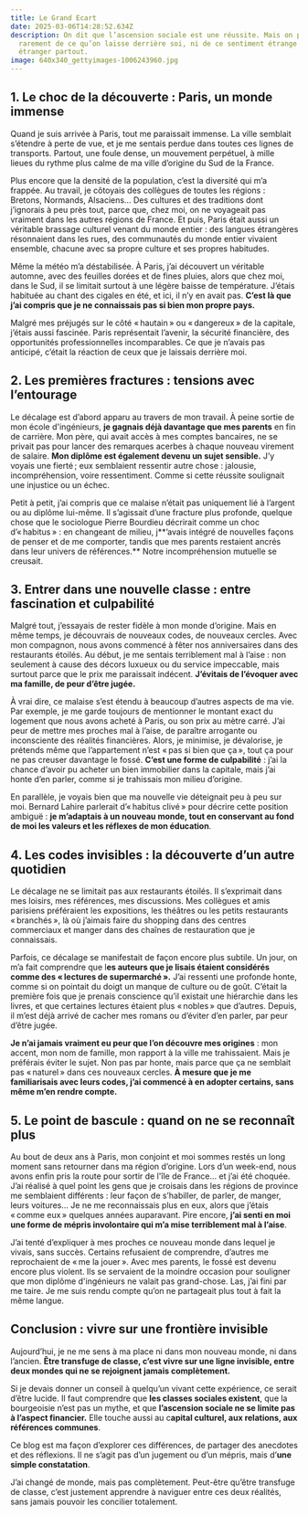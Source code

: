 ```yaml
---
title: Le Grand Ecart
date: 2025-03-06T14:28:52.634Z
description: On dit que l’ascension sociale est une réussite. Mais on parle
  rarement de ce qu’on laisse derrière soi, ni de ce sentiment étrange d’être
  étranger partout.
image: 640x340_gettyimages-1006243960.jpg
---
```

## 1. Le choc de la découverte : Paris, un monde immense

Quand je suis arrivée à Paris, tout me paraissait immense. La ville semblait s’étendre à perte de vue, et je me sentais perdue dans toutes ces lignes de transports. Partout, une foule dense, un mouvement perpétuel, à mille lieues du rythme plus calme de ma ville d’origine du Sud de la France.

Plus encore que la densité de la population, c’est la diversité qui m’a frappée. Au travail, je côtoyais des collègues de toutes les régions : Bretons, Normands, Alsaciens… Des cultures et des traditions dont j’ignorais à peu près tout, parce que, chez moi, on ne voyageait pas vraiment dans les autres régions de France. Et puis, Paris était aussi un véritable brassage culturel venant du monde entier : des langues étrangères résonnaient dans les rues, des communautés du monde entier vivaient ensemble, chacune avec sa propre culture et ses propres habitudes.

Même la météo m’a déstabilisée. À Paris, j’ai découvert un véritable automne, avec des feuilles dorées et de fines pluies, alors que chez moi, dans le Sud, il se limitait surtout à une légère baisse de température. J’étais habituée au chant des cigales en été, et ici, il n’y en avait pas. **C’est là que j’ai compris que je ne connaissais pas si bien mon propre pays.**

Malgré mes préjugés sur le côté « hautain » ou « dangereux » de la capitale, j’étais aussi fascinée. Paris représentait l’avenir, la sécurité financière, des opportunités professionnelles incomparables. Ce que je n’avais pas anticipé, c’était la réaction de ceux que je laissais derrière moi.



## 2. Les premières fractures : tensions avec l’entourage

Le décalage est d’abord apparu au travers de mon travail. À peine sortie de mon école d'ingénieurs, **je gagnais déjà davantage que mes parents** en fin de carrière. Mon père, qui avait accès à mes comptes bancaires, ne se privait pas pour lancer des remarques acerbes à chaque nouveau virement de salaire. **Mon diplôme est également devenu un sujet sensible.** J’y voyais une fierté ; eux semblaient ressentir autre chose : jalousie, incompréhension, voire ressentiment. Comme si cette réussite soulignait une injustice ou un échec.

Petit à petit, j’ai compris que ce malaise n’était pas uniquement lié à l’argent ou au diplôme lui-même. Il s’agissait d’une fracture plus profonde, quelque chose que le sociologue Pierre Bourdieu décrirait comme un choc d’« habitus » : en changeant de milieu, j**’avais intégré de nouvelles façons de penser et de me comporter, tandis que mes parents restaient ancrés dans leur univers de références.** Notre incompréhension mutuelle se creusait.



## 3. Entrer dans une nouvelle classe : entre fascination et culpabilité

Malgré tout, j’essayais de rester fidèle à mon monde d’origine. Mais en même temps, je découvrais de nouveaux codes, de nouveaux cercles. Avec mon compagnon, nous avons commencé à fêter nos anniversaires dans des restaurants étoilés. Au début, je me sentais terriblement mal à l’aise : non seulement à cause des décors luxueux ou du service impeccable, mais surtout parce que le prix me paraissait indécent. **J’évitais de l’évoquer avec ma famille, de peur d’être jugée.**

À vrai dire, ce malaise s’est étendu à beaucoup d’autres aspects de ma vie. Par exemple, je me garde toujours de mentionner le montant exact du logement que nous avons acheté à Paris, ou son prix au mètre carré. J’ai peur de mettre mes proches mal à l’aise, de paraître arrogante ou inconsciente des réalités financières. Alors, je minimise, je dévalorise, je prétends même que l’appartement n’est « pas si bien que ça », tout ça pour ne pas creuser davantage le fossé. **C’est une forme de culpabilité** : j’ai la chance d’avoir pu acheter un bien immobilier dans la capitale, mais j’ai honte d’en parler, comme si je trahissais mon milieu d’origine.

En parallèle, je voyais bien que ma nouvelle vie déteignait peu à peu sur moi. Bernard Lahire parlerait d’« habitus clivé » pour décrire cette position ambiguë : **je m’adaptais à un nouveau monde, tout en conservant au fond de moi les valeurs et les réflexes de mon éducation**.



## 4. Les codes invisibles : la découverte d’un autre quotidien

Le décalage ne se limitait pas aux restaurants étoilés. Il s’exprimait dans mes loisirs, mes références, mes discussions. Mes collègues et amis parisiens préféraient les expositions, les théâtres ou les petits restaurants « branchés », là où j’aimais faire du shopping dans des centres commerciaux et manger dans des chaînes de restauration que je connaissais.

Parfois, ce décalage se manifestait de façon encore plus subtile. Un jour, on m’a fait comprendre que l**es auteurs que je lisais étaient considérés comme des « lectures de supermarché ».** J’ai ressenti une profonde honte, comme si on pointait du doigt un manque de culture ou de goût. C’était la première fois que je prenais conscience qu’il existait une hiérarchie dans les livres, et que certaines lectures étaient plus « nobles » que d’autres. Depuis, il m’est déjà arrivé de cacher mes romans ou d’éviter d’en parler, par peur d’être jugée.

**Je n’ai jamais vraiment eu peur que l’on découvre mes origines** : mon accent, mon nom de famille, mon rapport à la ville me trahissaient. Mais je préférais éviter le sujet. Non pas par honte, mais parce que ça ne semblait pas « naturel » dans ces nouveaux cercles. **À mesure que je me familiarisais avec leurs codes, j’ai commencé à en adopter certains, sans même m’en rendre compte.**

## 5. Le point de bascule : quand on ne se reconnaît plus

Au bout de deux ans à Paris, mon conjoint et moi sommes restés un long moment sans retourner dans ma région d’origine. Lors d’un week-end, nous avons enfin pris la route pour sortir de l'île de France… et j’ai été choquée. J’ai réalisé à quel point les gens que je croisais dans les régions de province me semblaient différents : leur façon de s’habiller, de parler, de manger, leurs voitures… Je ne me reconnaissais plus en eux, alors que j’étais « comme eux » quelques années auparavant. Pire encore, **j’ai senti en moi une forme de mépris involontaire qui m’a mise terriblement mal à l’aise**.

J’ai tenté d’expliquer à mes proches ce nouveau monde dans lequel je vivais, sans succès. Certains refusaient de comprendre, d’autres me reprochaient de « me la jouer ». Avec mes parents, le fossé est devenu encore plus violent. Ils se servaient de la moindre occasion pour souligner que mon diplôme d'ingénieurs ne valait pas grand-chose. Las, j’ai fini par me taire. Je me suis rendu compte qu’on ne partageait plus tout à fait la même langue.



## Conclusion : vivre sur une frontière invisible

Aujourd’hui, je ne me sens à ma place ni dans mon nouveau monde, ni dans l’ancien. **Être transfuge de classe, c’est vivre sur une ligne invisible, entre deux mondes qui ne se rejoignent jamais complètement.**

Si je devais donner un conseil à quelqu’un vivant cette expérience, ce serait d’être lucide. Il faut comprendre que **les classes sociales existent**, que la bourgeoisie n’est pas un mythe, et que **l’ascension sociale ne se limite pas à l’aspect financier.** Elle touche aussi au c**apital culturel, aux relations, aux références communes**.

Ce blog est ma façon d’explorer ces différences, de partager des anecdotes et des réflexions. Il ne s’agit pas d’un jugement ou d’un mépris, mais d’**une simple constatation**.

J’ai changé de monde, mais pas complètement. Peut-être qu’être transfuge de classe, c’est justement apprendre à naviguer entre ces deux réalités, sans jamais pouvoir les concilier totalement.